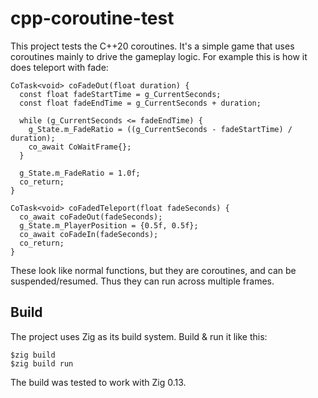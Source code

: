 # cpp-coroutine-test

This project tests the C++20 coroutines. It's a simple game that uses
coroutines mainly to drive the gameplay logic.
For example this is how it does teleport with fade:

    CoTask<void> coFadeOut(float duration) {
      const float fadeStartTime = g_CurrentSeconds;
      const float fadeEndTime = g_CurrentSeconds + duration;

      while (g_CurrentSeconds <= fadeEndTime) {
        g_State.m_FadeRatio = ((g_CurrentSeconds - fadeStartTime) / duration);
        co_await CoWaitFrame{};
      }

      g_State.m_FadeRatio = 1.0f;
      co_return;
    }

    CoTask<void> coFadedTeleport(float fadeSeconds) {
      co_await coFadeOut(fadeSeconds);
      g_State.m_PlayerPosition = {0.5f, 0.5f};
      co_await coFadeIn(fadeSeconds);
      co_return;
    }

These look like normal functions, but they are coroutines, and can
be suspended/resumed. Thus they can run across multiple frames.

## Build

The project uses Zig as its build system. Build & run it like this:

    $zig build
    $zig build run

The build was tested to work with Zig 0.13.
